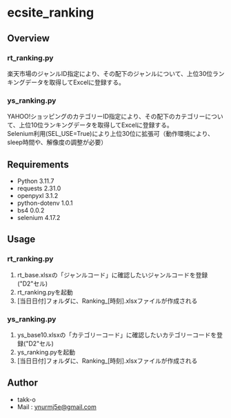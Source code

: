 # ecsite_ranking

## Overview
### rt_ranking.py
楽天市場のジャンルID指定により、その配下のジャンルについて、上位30位ランキングデータを取得してExcelに登録する。
### ys_ranking.py
YAHOO!ショッピングのカテゴリーID指定により、その配下のカテゴリーについて、上位10位ランキングデータを取得してExcelに登録する。  
Selenium利用(SEL_USE=True)により上位30位に拡張可（動作環境により、sleep時間や、解像度の調整が必要）

## Requirements
- Python 3.11.7
- requests 2.31.0
- openpyxl 3.1.2
- python-dotenv 1.0.1
- bs4 0.0.2
- selenium 4.17.2

## Usage
### rt_ranking.py
1. rt_base.xlsxの「ジャンルコード」に確認したいジャンルコードを登録("D2"セル)
1. rt_ranking.pyを起動
1. [当日日付]フォルダに、Ranking_[時刻].xlsxファイルが作成される
### ys_ranking.py
1. ys_base10.xlsxの「カテゴリーコード」に確認したいカテゴリーコードを登録("D2"セル)
1. ys_ranking.pyを起動
1. [当日日付]フォルダに、Ranking_[時刻].xlsxファイルが作成される

## Author
- takk-o
- Mail : ynurmj5e@gmail.com
